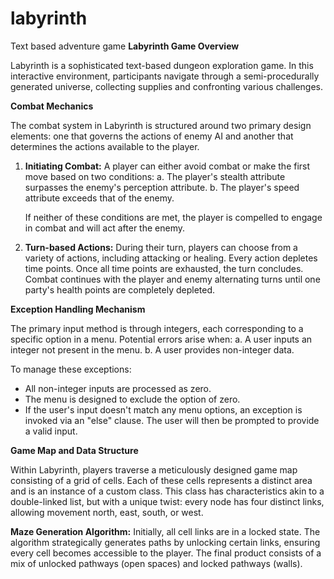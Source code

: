 # labyrinth
Text based adventure game
**Labyrinth Game Overview**

Labyrinth is a sophisticated text-based dungeon exploration game. In this interactive environment, participants navigate through a semi-procedurally generated universe, collecting supplies and confronting various challenges.

**Combat Mechanics**

The combat system in Labyrinth is structured around two primary design elements: one that governs the actions of enemy AI and another that determines the actions available to the player.

1. **Initiating Combat:** A player can either avoid combat or make the first move based on two conditions:
   a. The player's stealth attribute surpasses the enemy's perception attribute.
   b. The player's speed attribute exceeds that of the enemy.
   
   If neither of these conditions are met, the player is compelled to engage in combat and will act after the enemy.
   
2. **Turn-based Actions:** During their turn, players can choose from a variety of actions, including attacking or healing. Every action depletes time points. Once all time points are exhausted, the turn concludes. Combat continues with the player and enemy alternating turns until one party's health points are completely depleted.

**Exception Handling Mechanism**

The primary input method is through integers, each corresponding to a specific option in a menu. Potential errors arise when:
   a. A user inputs an integer not present in the menu.
   b. A user provides non-integer data.

To manage these exceptions:
- All non-integer inputs are processed as zero.
- The menu is designed to exclude the option of zero.
- If the user's input doesn't match any menu options, an exception is invoked via an "else" clause. The user will then be prompted to provide a valid input.

**Game Map and Data Structure**

Within Labyrinth, players traverse a meticulously designed game map consisting of a grid of cells. Each of these cells represents a distinct area and is an instance of a custom class. This class has characteristics akin to a double-linked list, but with a unique twist: every node has four distinct links, allowing movement north, east, south, or west.

**Maze Generation Algorithm:** 
Initially, all cell links are in a locked state. The algorithm strategically generates paths by unlocking certain links, ensuring every cell becomes accessible to the player. The final product consists of a mix of unlocked pathways (open spaces) and locked pathways (walls).
